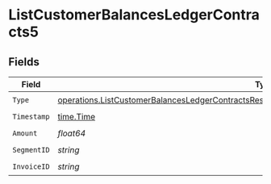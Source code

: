 # ListCustomerBalancesLedgerContracts5


## Fields

| Field                                                                                                                                                                                                            | Type                                                                                                                                                                                                             | Required                                                                                                                                                                                                         | Description                                                                                                                                                                                                      |
| ---------------------------------------------------------------------------------------------------------------------------------------------------------------------------------------------------------------- | ---------------------------------------------------------------------------------------------------------------------------------------------------------------------------------------------------------------- | ---------------------------------------------------------------------------------------------------------------------------------------------------------------------------------------------------------------- | ---------------------------------------------------------------------------------------------------------------------------------------------------------------------------------------------------------------- |
| `Type`                                                                                                                                                                                                           | [operations.ListCustomerBalancesLedgerContractsResponse200ApplicationJSONResponseBodyData25Type](../../models/operations/listcustomerbalancesledgercontractsresponse200applicationjsonresponsebodydata25type.md) | :heavy_check_mark:                                                                                                                                                                                               | N/A                                                                                                                                                                                                              |
| `Timestamp`                                                                                                                                                                                                      | [time.Time](https://pkg.go.dev/time#Time)                                                                                                                                                                        | :heavy_check_mark:                                                                                                                                                                                               | N/A                                                                                                                                                                                                              |
| `Amount`                                                                                                                                                                                                         | *float64*                                                                                                                                                                                                        | :heavy_check_mark:                                                                                                                                                                                               | N/A                                                                                                                                                                                                              |
| `SegmentID`                                                                                                                                                                                                      | *string*                                                                                                                                                                                                         | :heavy_check_mark:                                                                                                                                                                                               | N/A                                                                                                                                                                                                              |
| `InvoiceID`                                                                                                                                                                                                      | *string*                                                                                                                                                                                                         | :heavy_check_mark:                                                                                                                                                                                               | N/A                                                                                                                                                                                                              |